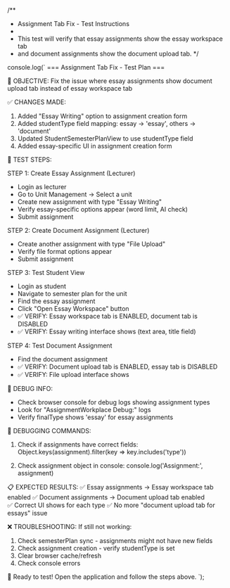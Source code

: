 /**
 * Assignment Tab Fix - Test Instructions
 * 
 * This test will verify that essay assignments show the essay workspace tab
 * and document assignments show the document upload tab.
 */

console.log(`
=== Assignment Tab Fix - Test Plan ===

🎯 OBJECTIVE:
   Fix the issue where essay assignments show document upload tab instead of essay workspace tab

✅ CHANGES MADE:
   1. Added "Essay Writing" option to assignment creation form
   2. Added studentType field mapping: essay → 'essay', others → 'document'  
   3. Updated StudentSemesterPlanView to use studentType field
   4. Added essay-specific UI in assignment creation form

🧪 TEST STEPS:

STEP 1: Create Essay Assignment (Lecturer)
   - Login as lecturer
   - Go to Unit Management → Select a unit
   - Create new assignment with type "Essay Writing"
   - Verify essay-specific options appear (word limit, AI check)
   - Submit assignment

STEP 2: Create Document Assignment (Lecturer)  
   - Create another assignment with type "File Upload"
   - Verify file format options appear
   - Submit assignment

STEP 3: Test Student View
   - Login as student
   - Navigate to semester plan for the unit
   - Find the essay assignment
   - Click "Open Essay Workspace" button
   - ✅ VERIFY: Essay workspace tab is ENABLED, document tab is DISABLED
   - ✅ VERIFY: Essay writing interface shows (text area, title field)

STEP 4: Test Document Assignment
   - Find the document assignment
   - ✅ VERIFY: Document upload tab is ENABLED, essay tab is DISABLED  
   - ✅ VERIFY: File upload interface shows

🐛 DEBUG INFO:
   - Check browser console for debug logs showing assignment types
   - Look for "AssignmentWorkplace Debug:" logs
   - Verify finalType shows 'essay' for essay assignments

🔧 DEBUGGING COMMANDS:
   1. Check if assignments have correct fields:
      Object.keys(assignment).filter(key => key.includes('type'))
      
   2. Check assignment object in console:
      console.log('Assignment:', assignment)

📋 EXPECTED RESULTS:
   ✅ Essay assignments → Essay workspace tab enabled
   ✅ Document assignments → Document upload tab enabled  
   ✅ Correct UI shows for each type
   ✅ No more "document upload tab for essays" issue

❌ TROUBLESHOOTING:
   If still not working:
   1. Check semesterPlan sync - assignments might not have new fields
   2. Check assignment creation - verify studentType is set
   3. Clear browser cache/refresh
   4. Check console errors

🚀 Ready to test! Open the application and follow the steps above.
`);
